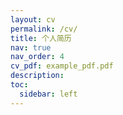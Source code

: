 ```yaml
---
layout: cv
permalink: /cv/
title: 个人简历
nav: true
nav_order: 4
cv_pdf: example_pdf.pdf
description:
toc:
  sidebar: left
---
```

